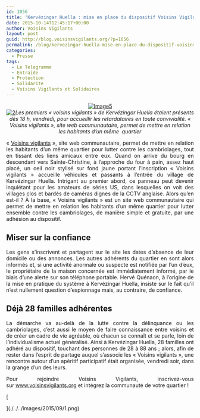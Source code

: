```yaml
---
id: 1056
title: 'Kervézingar Huella : mise en place du dispositif Voisins Vigilants'
date: 2015-10-14T12:45:17+00:00
author: Voisins Vigilants
layout: post
guid: http://blog.voisinsvigilants.org/?p=1056
permalink: /blog/kervezingar-huella-mise-en-place-du-dispositif-voisins-vigilants/
categories:
  - Presse
tags:
  - Le Telegramme
  - Entraide
  - Protection
  - Solidarite
  - Voisins Vigilants et Solidaires
---
```

<p style="text-align: center;">
  <a href="./../../images/2015/09/Image5.png"><img class="aligncenter size-full wp-image-1337" src="./../../images/2015/09/Image5.png" alt="Image5" /></a><a href="./../../images/2015/09/11.png"><br /> </a><a href="./../../images/2015/09/21.png"><img class="aligncenter size-full wp-image-1060" src="./../../images/2015/09/21.png" alt="2" /></a><em>Les premiers « voisins vigilants » de Kervézingar Huella étaient présents dès 18 h, vendredi, pour accueillir les retardataires en toute convivialité. « Voisins vigilants », site web communautaire, permet de mettre en relation les habitants d&rsquo;un même  quartier</em>
</p>

<p style="text-align: justify;">
  « <a href="http://www.voisinsvigilants.org">Voisins vigilants</a> », site web communautaire, permet de mettre en relation les habitants d&rsquo;un même quartier pour lutter contre les cambriolages, tout en tissant des liens amicaux entre eux. Quand on arrive du bourg en descendant vers Sainte-Christine, à l&rsquo;approche du four à pain, assez haut placé, un oeil noir stylisé sur fond jaune portant l&rsquo;inscription « Voisins vigilants » accueille véhicules et passants à l&rsquo;entrée du village de Kervézingar Huella. Intrigant au premier abord, ce panneau peut devenir inquiétant pour les amateurs de séries US, dans lesquelles on voit des villages clos et bardés de caméras dignes de la CCTV anglaise. Alors qu&rsquo;en est-il ? À la base, « Voisins vigilants » est un site web communautaire qui permet de mettre en relation les habitants d&rsquo;un même quartier pour lutter ensemble contre les cambriolages, de manière simple et gratuite, par une adhésion au dispositif.
</p>

<h2 style="text-align: justify;">
  <strong>Miser sur la confiance</strong>
</h2>

<p style="text-align: justify;">
  Les gens s&rsquo;inscrivent et partagent sur le site les dates d&rsquo;absence de leur domicile ou des annonces. Les autres adhérents du quartier en sont alors informés et, si une activité anormale ou suspecte est notifiée par l&rsquo;un d&rsquo;eux, le propriétaire de la maison concernée est immédiatement informé, par le biais d&rsquo;une alerte sur son téléphone portable. Hervé Quénaon, à l&rsquo;origine de la mise en pratique du système à Kervézingar Huella, insiste sur le fait qu&rsquo;il n&rsquo;est nullement question d&rsquo;espionnage mais, au contraire, de confiance.
</p>

<h2 style="text-align: justify;">
  <strong>Déjà 28 familles adhérentes</strong>
</h2>

<p style="text-align: justify;">
  La démarche va au-delà de la lutte contre la délinquance ou les cambriolages, c&rsquo;est aussi le moyen de faire connaissance entre voisins et de créer un cadre de vie agréable, où chacun se connaît et se parle, loin de l&rsquo;individualisme actuel généralisé. Ainsi à Kervézingar Huella, 28 familles ont adhéré au dispositif, touchant des personnes de 28 à 88 ans ; alors, afin de rester dans l&rsquo;esprit de partage auquel s&rsquo;associe les « Voisins vigilants », une rencontre autour d&rsquo;un apéritif participatif était organisée, vendredi soir, dans la grange d&rsquo;un des leurs.
</p>

<p style="text-align: justify;">
  Pour rejoindre Voisins Vigilants, inscrivez-vous sur <a href="http://www.voisinsvigilants.org">www.voisinsvigilants.org</a> et intégrez la communauté de votre quartier !
</p>

[
  
](./../../images/2015/09/1.png)

